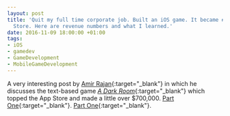 ```yaml
---
layout: post
title: 'Quit my full time corporate job. Built an iOS game. It became #1 in the App
  Store. Here are revenue numbers and what I learned.'
date: 2016-11-09 18:00:00 +01:00
tags:
- iOS
- gamedev
- GameDevelopment
- MobileGameDevelopment
---
```


A very interesting post by [Amir Rajan](https://twitter.com/amirrajan){:target="_blank"} in which he discusses the text-based game [*A Dark Room*](http://adarkroom.doublespeakgames.com/){:target="_blank"} which topped the App Store and made a little over $700,000. [Part One](https://www.reddit.com/r/startups/comments/4f74dv/quit_my_full_time_corporate_job_built_an_ios_game/){:target="_blank"}. [Part One](https://www.reddit.com/r/startups/comments/4g935t/part_2_quit_my_full_time_corporate_job_built_an/){:target="_blank"}.
